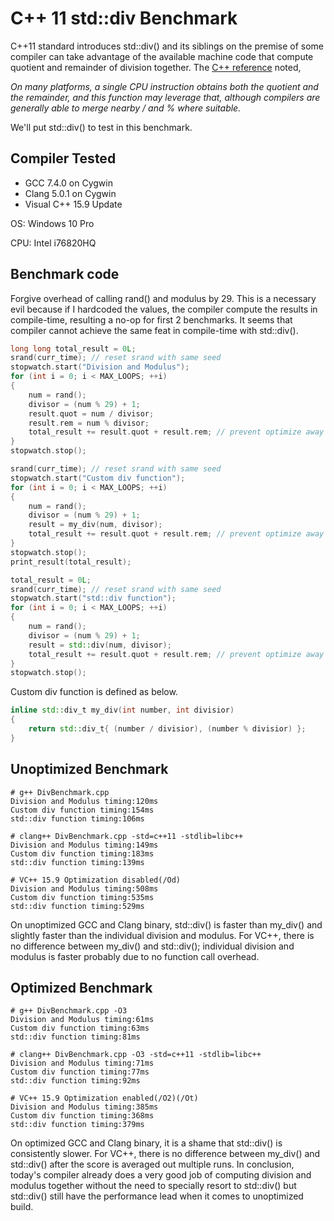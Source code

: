 # C++ 11 std::div Benchmark

C++11 standard introduces std::div() and its siblings on the premise of some compiler can take advantage of the available machine code that compute quotient and remainder of division together. The [C++ reference](https://en.cppreference.com/w/cpp/numeric/math/div) noted,

_On many platforms, a single CPU instruction obtains both the quotient and the remainder, and this function may leverage that, although compilers are generally able to merge nearby / and % where suitable._

We'll put std::div() to test in this benchmark.

## Compiler Tested

* GCC 7.4.0 on Cygwin
* Clang 5.0.1 on Cygwin
* Visual C++ 15.9 Update

OS: Windows 10 Pro

CPU: Intel i76820HQ

## Benchmark code

Forgive overhead of calling rand() and modulus by 29. This is a necessary evil because if I hardcoded the values, the compiler compute the results in compile-time, resulting a no-op for first 2 benchmarks. It seems that compiler cannot achieve the same feat in compile-time with std::div().

```Cpp
long long total_result = 0L;
srand(curr_time); // reset srand with same seed
stopwatch.start("Division and Modulus");
for (int i = 0; i < MAX_LOOPS; ++i)
{
    num = rand();
    divisor = (num % 29) + 1;
    result.quot = num / divisor;
    result.rem = num % divisor;
    total_result += result.quot + result.rem; // prevent optimize away
}
stopwatch.stop();

srand(curr_time); // reset srand with same seed
stopwatch.start("Custom div function");
for (int i = 0; i < MAX_LOOPS; ++i)
{
    num = rand();
    divisor = (num % 29) + 1;
    result = my_div(num, divisor);
    total_result += result.quot + result.rem; // prevent optimize away
}
stopwatch.stop();
print_result(total_result);

total_result = 0L;
srand(curr_time); // reset srand with same seed
stopwatch.start("std::div function");
for (int i = 0; i < MAX_LOOPS; ++i)
{
    num = rand();
    divisor = (num % 29) + 1;
    result = std::div(num, divisor);
    total_result += result.quot + result.rem; // prevent optimize away
}
stopwatch.stop();

```

Custom div function is defined as below.

```Cpp
inline std::div_t my_div(int number, int divisior)
{
    return std::div_t{ (number / divisior), (number % divisior) };
}
```

## Unoptimized Benchmark

```
# g++ DivBenchmark.cpp 
Division and Modulus timing:120ms
Custom div function timing:154ms
std::div function timing:106ms

# clang++ DivBenchmark.cpp -std=c++11 -stdlib=libc++
Division and Modulus timing:149ms
Custom div function timing:183ms
std::div function timing:139ms

# VC++ 15.9 Optimization disabled(/Od)
Division and Modulus timing:508ms
Custom div function timing:535ms
std::div function timing:529ms
```

On unoptimized GCC and Clang binary, std::div() is faster than my_div() and slightly faster than the individual division and modulus. For VC++, there is no difference between my_div() and std::div(); individual division and modulus is faster probably due to no function call overhead.

## Optimized Benchmark

```
# g++ DivBenchmark.cpp -O3
Division and Modulus timing:61ms
Custom div function timing:63ms
std::div function timing:81ms

# clang++ DivBenchmark.cpp -O3 -std=c++11 -stdlib=libc++
Division and Modulus timing:71ms
Custom div function timing:77ms
std::div function timing:92ms

# VC++ 15.9 Optimization enabled(/O2)(/Ot)
Division and Modulus timing:385ms
Custom div function timing:368ms
std::div function timing:379ms
```

On optimized GCC and Clang binary, it is a shame that std::div() is consistently slower. For VC++, there is no difference between my_div() and std::div() after the score is averaged out multiple runs. In conclusion, today's compiler already does a very good job of computing division and modulus together without the need to specially resort to std::div() but std::div() still have the performance lead when it comes to unoptimized build.




